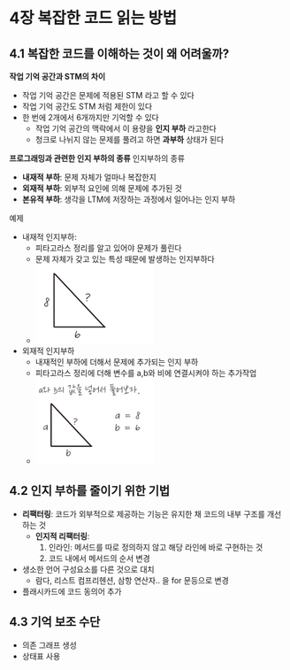# 4장 복잡한 코드 읽는 방법

## 4.1 복잡한 코드를 이해하는 것이 왜 어려울까?
**작업 기억 공간과 STM의 차이**
- 작업 기억 공간은 문제에 적용된 STM 라고 할 수 있다
- 작업 기억 공간도 STM 처럼 제한이 있다
- 한 번에 2개에서 6개까지만 기억할 수 있다
  - 작업 기억 공간의 맥락에서 이 용량을 **인지 부하** 라고한다
  - 청크로 나뉘지 않는 문제를 풀려고 하면 **과부하** 상태가 된다

**프로그래밍과 관련한 인지 부하의 종류**
인지부하의 종류
- **내재적 부하**: 문제 자체가 얼마나 복잡한지
- **외재적 부하**: 외부적 요인에 의해 문제에 추가된 것
- **본유적 부하**: 생각을 LTM에 저장하는 과정에서 일어나는 인지 부하

예제
- 내재적 인지부하: 
  - 피타고라스 정리를 알고 있어야 문제가 풀린다
  - 문제 자체가 갖고 있는 특성 때문에 발생하는 인지부하다
  - ![img.png](images/img_4.png)
- 외재적 인지부하
  - 내재적인 부하에 더해서 문제에 추가되는 인지 부하
  - 피타고라스 정리에 더해 변수를 a,b와 비에 연결시켜야 하는 추가작업
  - ![img_1.png](images/img_5.png)

## 4.2 인지 부하를 줄이기 위한 기법
- **리팩터링**: 코드가 외부적으로 제공하는 기능은 유지한 채 코드의 내부 구조를 개선하는 것
  - **인지적 리팩터링**:
    1. 인라인: 메서드를 따로 정의하지 않고 해당 라인에 바로 구현하는 것
    2. 코드 내에서 메서드의 순서 변경
- 생소한 언어 구성요소를 다른 것으로 대치
  - 람다, 리스트 컴프리헨션, 삼항 연산자.. 을 for 문등으로 변경
- 플래시카드에 코드 동의어 추가

## 4.3 기억 보조 수단
- 의존 그래프 생성
- 상태표 사용
